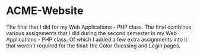 # ACME-Website
The final that I did for my Web Applications - PHP class. The final combines various assignments that I did during the second semester in my Web Applications - PHP class. Of which I added a few extra assignments into it that weren't required for the final: the Color Guessing and Login pages.
